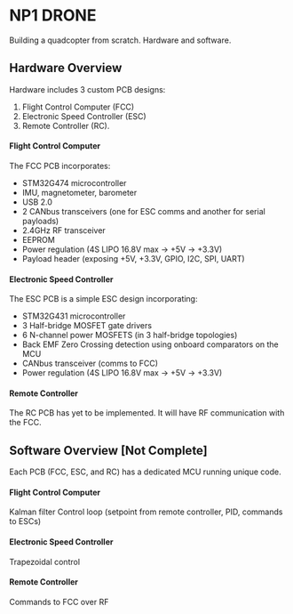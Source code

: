 # NP1 DRONE
Building a quadcopter from scratch. Hardware and software.
## Hardware Overview
Hardware includes 3 custom PCB designs: 
1. Flight Control Computer (FCC)
2. Electronic Speed Controller (ESC)
3. Remote Controller (RC).
#### Flight Control Computer
The FCC PCB incorporates:
- STM32G474 microcontroller
- IMU, magnetometer, barometer
- USB 2.0
- 2 CANbus transceivers (one for ESC comms and another for serial payloads)
- 2.4GHz RF transceiver
- EEPROM
- Power regulation (4S LIPO 16.8V max -> +5V -> +3.3V)
- Payload header (exposing +5V, +3.3V, GPIO, I2C, SPI, UART)
#### Electronic Speed Controller
The ESC PCB is a simple ESC design incorporating:
- STM32G431 microcontroller
- 3 Half-bridge MOSFET gate drivers
- 6 N-channel power MOSFETS (in 3 half-bridge topologies)
- Back EMF Zero Crossing detection using onboard comparators on the MCU
- CANbus transceiver (comms to FCC)
- Power regulation (4S LIPO 16.8V max -> +5V -> +3.3V)
#### Remote Controller
The RC PCB has yet to be implemented. It will have RF communication with the FCC.

## Software Overview [Not Complete]
Each PCB (FCC, ESC, and RC) has a dedicated MCU running unique code.
#### Flight Control Computer
Kalman filter
Control loop (setpoint from remote controller, PID, commands to ESCs)
#### Electronic Speed Controller
Trapezoidal control
#### Remote Controller
Commands to FCC over RF



